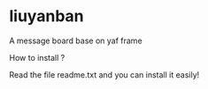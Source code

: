 liuyanban
=========

A message board base on yaf frame

How to install ?
 
Read the file readme.txt and you can install it easily! 
